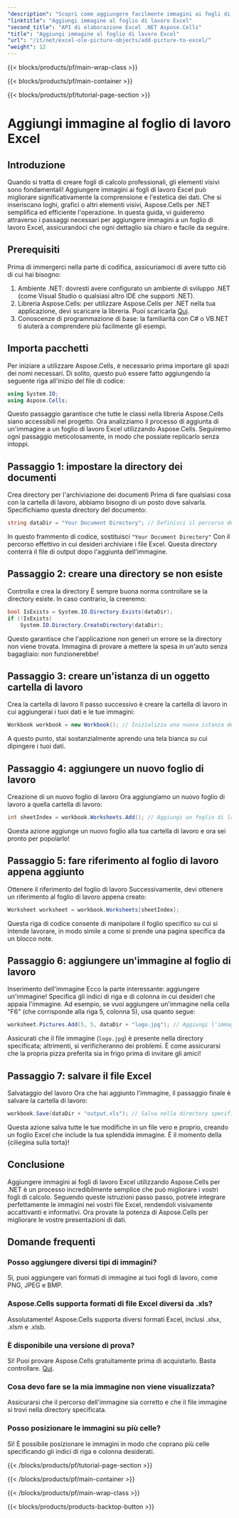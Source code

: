 ```yaml
---
"description": "Scopri come aggiungere facilmente immagini ai fogli di lavoro Excel con Aspose.Cells per .NET in questa guida completa e dettagliata. Migliora i tuoi fogli di calcolo."
"linktitle": "Aggiungi immagine al foglio di lavoro Excel"
"second_title": "API di elaborazione Excel .NET Aspose.Cells"
"title": "Aggiungi immagine al foglio di lavoro Excel"
"url": "/it/net/excel-ole-picture-objects/add-picture-to-excel/"
"weight": 12
---
```


{{< blocks/products/pf/main-wrap-class >}}

{{< blocks/products/pf/main-container >}}

{{< blocks/products/pf/tutorial-page-section >}}

# Aggiungi immagine al foglio di lavoro Excel

## Introduzione
Quando si tratta di creare fogli di calcolo professionali, gli elementi visivi sono fondamentali! Aggiungere immagini ai fogli di lavoro Excel può migliorare significativamente la comprensione e l'estetica dei dati. Che si inseriscano loghi, grafici o altri elementi visivi, Aspose.Cells per .NET semplifica ed efficiente l'operazione. In questa guida, vi guideremo attraverso i passaggi necessari per aggiungere immagini a un foglio di lavoro Excel, assicurandoci che ogni dettaglio sia chiaro e facile da seguire.
## Prerequisiti
Prima di immergerci nella parte di codifica, assicuriamoci di avere tutto ciò di cui hai bisogno:
1. Ambiente .NET: dovresti avere configurato un ambiente di sviluppo .NET (come Visual Studio o qualsiasi altro IDE che supporti .NET).
2. Libreria Aspose.Cells: per utilizzare Aspose.Cells per .NET nella tua applicazione, devi scaricare la libreria. Puoi scaricarla [Qui](https://releases.aspose.com/cells/net/).
3. Conoscenze di programmazione di base: la familiarità con C# o VB.NET ti aiuterà a comprendere più facilmente gli esempi.
## Importa pacchetti
Per iniziare a utilizzare Aspose.Cells, è necessario prima importare gli spazi dei nomi necessari. Di solito, questo può essere fatto aggiungendo la seguente riga all'inizio del file di codice:
```csharp
using System.IO;
using Aspose.Cells;
```
Questo passaggio garantisce che tutte le classi nella libreria Aspose.Cells siano accessibili nel progetto.
Ora analizziamo il processo di aggiunta di un'immagine a un foglio di lavoro Excel utilizzando Aspose.Cells. Seguiremo ogni passaggio meticolosamente, in modo che possiate replicarlo senza intoppi.
## Passaggio 1: impostare la directory dei documenti
Crea directory per l'archiviazione dei documenti
Prima di fare qualsiasi cosa con la cartella di lavoro, abbiamo bisogno di un posto dove salvarla. Specifichiamo questa directory del documento:
```csharp
string dataDir = "Your Document Directory"; // Definisci il percorso desiderato.
```
In questo frammento di codice, sostituisci `"Your Document Directory"` Con il percorso effettivo in cui desideri archiviare i file Excel. Questa directory conterrà il file di output dopo l'aggiunta dell'immagine.
## Passaggio 2: creare una directory se non esiste
Controlla e crea la directory
È sempre buona norma controllare se la directory esiste. In caso contrario, la creeremo:
```csharp
bool IsExists = System.IO.Directory.Exists(dataDir);
if (!IsExists)
    System.IO.Directory.CreateDirectory(dataDir);
```
Questo garantisce che l'applicazione non generi un errore se la directory non viene trovata. Immagina di provare a mettere la spesa in un'auto senza bagagliaio: non funzionerebbe!
## Passaggio 3: creare un'istanza di un oggetto cartella di lavoro
Crea la cartella di lavoro
Il passo successivo è creare la cartella di lavoro in cui aggiungerai i tuoi dati e le tue immagini:
```csharp
Workbook workbook = new Workbook(); // Inizializza una nuova istanza della cartella di lavoro.
```
A questo punto, stai sostanzialmente aprendo una tela bianca su cui dipingere i tuoi dati.
## Passaggio 4: aggiungere un nuovo foglio di lavoro
Creazione di un nuovo foglio di lavoro
Ora aggiungiamo un nuovo foglio di lavoro a quella cartella di lavoro:
```csharp
int sheetIndex = workbook.Worksheets.Add(); // Aggiungi un foglio di lavoro e ottieni il suo indice.
```
Questa azione aggiunge un nuovo foglio alla tua cartella di lavoro e ora sei pronto per popolarlo!
## Passaggio 5: fare riferimento al foglio di lavoro appena aggiunto
Ottenere il riferimento del foglio di lavoro
Successivamente, devi ottenere un riferimento al foglio di lavoro appena creato:
```csharp
Worksheet worksheet = workbook.Worksheets[sheetIndex];
```
Questa riga di codice consente di manipolare il foglio specifico su cui si intende lavorare, in modo simile a come si prende una pagina specifica da un blocco note.
## Passaggio 6: aggiungere un'immagine al foglio di lavoro
Inserimento dell'immagine
Ecco la parte interessante: aggiungere un'immagine! Specifica gli indici di riga e di colonna in cui desideri che appaia l'immagine. Ad esempio, se vuoi aggiungere un'immagine nella cella "F6" (che corrisponde alla riga 5, colonna 5), usa quanto segue:
```csharp
worksheet.Pictures.Add(5, 5, dataDir + "logo.jpg"); // Aggiungi l'immagine.
```
Assicurati che il file immagine (`logo.jpg`) è presente nella directory specificata; altrimenti, si verificheranno dei problemi. È come assicurarsi che la propria pizza preferita sia in frigo prima di invitare gli amici!
## Passaggio 7: salvare il file Excel
Salvataggio del lavoro
Ora che hai aggiunto l'immagine, il passaggio finale è salvare la cartella di lavoro:
```csharp
workbook.Save(dataDir + "output.xls"); // Salva nella directory specificata.
```
Questa azione salva tutte le tue modifiche in un file vero e proprio, creando un foglio Excel che include la tua splendida immagine. È il momento della {ciliegina sulla torta}!
## Conclusione
Aggiungere immagini ai fogli di lavoro Excel utilizzando Aspose.Cells per .NET è un processo incredibilmente semplice che può migliorare i vostri fogli di calcolo. Seguendo queste istruzioni passo passo, potrete integrare perfettamente le immagini nei vostri file Excel, rendendoli visivamente accattivanti e informativi. Ora provate la potenza di Aspose.Cells per migliorare le vostre presentazioni di dati.
## Domande frequenti
### Posso aggiungere diversi tipi di immagini?
Sì, puoi aggiungere vari formati di immagine ai tuoi fogli di lavoro, come PNG, JPEG e BMP.
### Aspose.Cells supporta formati di file Excel diversi da .xls?
Assolutamente! Aspose.Cells supporta diversi formati Excel, inclusi .xlsx, .xlsm e .xlsb.
### È disponibile una versione di prova?
Sì! Puoi provare Aspose.Cells gratuitamente prima di acquistarlo. Basta controllare. [Qui](https://releases.aspose.com/).
### Cosa devo fare se la mia immagine non viene visualizzata?
Assicurarsi che il percorso dell'immagine sia corretto e che il file immagine si trovi nella directory specificata.
### Posso posizionare le immagini su più celle?
Sì! È possibile posizionare le immagini in modo che coprano più celle specificando gli indici di riga e colonna desiderati.

{{< /blocks/products/pf/tutorial-page-section >}}

{{< /blocks/products/pf/main-container >}}

{{< /blocks/products/pf/main-wrap-class >}}

{{< blocks/products/products-backtop-button >}}